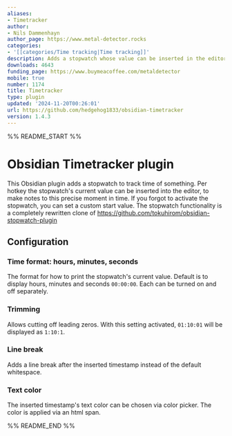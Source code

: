 ```yaml
---
aliases:
- Timetracker
author:
- Nils Dammenhayn
author_page: https://www.metal-detector.rocks
categories:
- '[[categories/Time tracking|Time tracking]]'
description: Adds a stopwatch whose value can be inserted in the editor per hotkey.
downloads: 4643
funding_page: https://www.buymeacoffee.com/metaldetector
mobile: true
number: 1174
title: Timetracker
type: plugin
updated: '2024-11-20T00:26:01'
url: https://github.com/hedgehog1833/obsidian-timetracker
version: 1.4.3
---
```


%% README_START %%

# Obsidian Timetracker plugin

This Obsidian plugin adds a stopwatch to track time of something. Per hotkey the stopwatch's current value can be inserted into the editor, to make notes to 
this precise moment in time. If you forgot to activate the stopwatch, you can set a custom start value.
The stopwatch functionality is a completely rewritten clone of https://github.com/tokuhirom/obsidian-stopwatch-plugin

## Configuration

### Time format: hours, minutes, seconds

The format for how to print the stopwatch's current value. Default is to display hours, minutes and seconds `00:00:00`. Each can be turned on and off separately. 

### Trimming

Allows cutting off leading zeros. With this setting activated, `01:10:01` will be displayed as `1:10:1`.

### Line break

Adds a line break after the inserted timestamp instead of the default whitespace.

### Text color

The inserted timestamp's text color can be chosen via color picker. The color is applied via an html span.


%% README_END %%